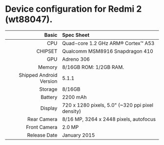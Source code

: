 Device configuration for Redmi 2 (wt88047).
==================================================

Basic   | Spec Sheet
-------:|:-------------------------
CPU     | Quad-core 1.2 GHz ARM® Cortex™ A53
CHIPSET | Qualcomm MSM8916 Snapdragon 410
GPU     | Adreno 306
Memory  | 8/16GB ROM: 1/2GB RAM.
Shipped Android Version | 5.1.1
Storage | 8/16GB
Battery | 2200 mAh
Display | 720 x 1280 pixels, 5.0"  (~320 ppi pixel density)
Rear Camera  | 8/16 MP, 3264 x 2448 pixels, autofocus
Front Camera | 2.0 MP
Release Date | January 2015
